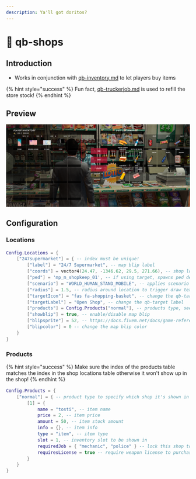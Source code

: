 ```yaml
---
description: Ya'll got doritos?
---
```


# 🏪 qb-shops

## Introduction

* Works in conjunction with [qb-inventory.md](qb-inventory.md "mention") to let players buy items

{% hint style="success" %}
Fun fact, [qb-truckerjob.md](qb-truckerjob.md "mention") is used to refill the store stock!
{% endhint %}

## Preview

![](../.gitbook/assets/shops.png)

## Configuration

### Locations

```lua
Config.Locations = {
    ["247supermarket"] = { -- index must be unique!
        ["label"] = "24/7 Supermarket", -- map blip label
        ["coords"] = vector4(24.47, -1346.62, 29.5, 271.66), -- shop location
        ["ped"] = 'mp_m_shopkeep_01', -- if using target, spawns ped defined here
        ["scenario"] = "WORLD_HUMAN_STAND_MOBILE", -- applies scenario to ped
        ["radius"] = 1.5, -- radius around location to trigger draw text
        ["targetIcon"] = "fas fa-shopping-basket", -- change the qb-target icon
        ["targetLabel"] = "Open Shop", -- change the qb-target label
        ["products"] = Config.Products["normal"], -- products type, see below
        ["showblip"] = true, -- enable/disable map blip
        ["blipsprite"] = 52, -- https://docs.fivem.net/docs/game-references/blips
        ["blipcolor"] = 0 -- change the map blip color
    }
}
```

### Products

{% hint style="success" %}
Make sure the index of the products table matches the index in the shop locations table otherwise it won't show up in the shop!
{% endhint %}

```lua
Config.Products = {
    ["normal"] = { -- product type to specify which shop it's shown in
        [1] = {
            name = "tosti", -- item name
            price = 2, -- item price
            amount = 50, -- item stock amount
            info = {}, -- item info
            type = "item", -- item type
            slot = 1, -- inventory slot to be shown in
            requiredJob = { "mechanic", "police" } -- lock this shop to job/s
            requiresLicense = true -- require weapon license to purchase
        }
    }
}
```

